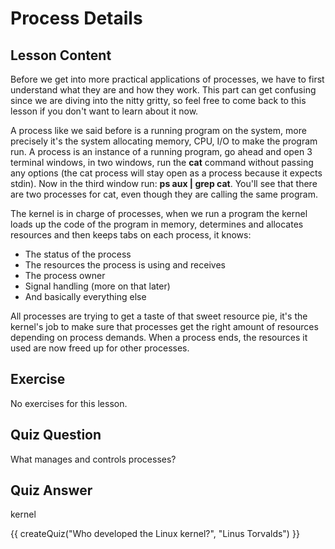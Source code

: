 # Process Details

## Lesson Content

Before we get into more practical applications of processes, we have to first understand what they are and how they work. This part can get confusing since we are diving into the nitty gritty, so feel free to come back to this lesson if you don't want to learn about it now. 

A process like we said before is a running program on the system, more precisely it's the system allocating memory, CPU, I/O to make the program run. A process is an instance of a running program, go ahead and open 3 terminal windows, in two windows, run the <b>cat</b> command without passing any options (the cat process will stay open as a process because it expects stdin). Now in the third window run: <b>ps aux | grep cat</b>. You'll see that there are two processes for cat, even though they are calling the same program.

The kernel is in charge of processes, when we run a program the kernel loads up the code of the program in memory, determines and allocates resources and then keeps tabs on each process, it knows: 

<ul>
<li>The status of the process</li>
<li>The resources the process is using and receives</li>
<li>The process owner</li>
<li>Signal handling (more on that later)</li>
<li>And basically everything else</li>
</ul>

All processes are trying to get a taste of that sweet resource pie, it's the kernel's job to make sure that processes get the right amount of resources depending on process demands. When a process ends, the resources it used are now freed up for other processes.

## Exercise

No exercises for this lesson.

## Quiz Question

What manages and controls processes?

## Quiz Answer

kernel
<script src="../quiz.js"></script>

<div id="quiz">
  {{ createQuiz("Who developed the Linux kernel?", "Linus Torvalds") }}
</div>
